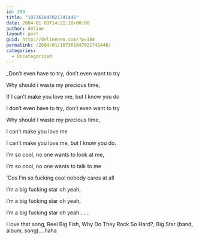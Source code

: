 ```yaml
---
id: 299
title: "107361847021741446"
date: 2004-01-09T14:21:10+00:00
author: deline
layout: post
guid: http://delineneo.com/?p=184
permalink: /2004/01/107361847021741446/
categories:
  - Uncategorized
---
```

_Don&#8217;t even have to try, don&#8217;t even want to try
  
Why should i waste my precious time,
  
If I can&#8217;t make you love me, but I know you do</p> 

I don&#8217;t even have to try, don&#8217;t even want to try
  
Why should I waste my precious time,
  
I can&#8217;t make you love me

I can&#8217;t make you love me, but I know you do.

I&#8217;m so cool, no one wants to look at me,
  
I&#8217;m so cool, no one wants to talk to me
  
&#8216;Cos I&#8217;m so fucking cool nobody cares at all

I&#8217;m a big fucking star oh yeah,
  
I&#8217;m a big fucking star oh yeah,
  
I&#8217;m a big fucking star oh yeah&#8230;&#8230;.</i>

I love that song, Reel Big Fish, Why Do They Rock So Hard?, Big Star (band, album, song)&#8230;.haha